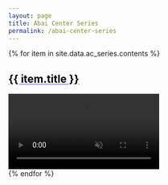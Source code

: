 ```yaml
---
layout: page
title: Abai Center Series
permalink: /abai-center-series
---
```


<style>
.media-link {
color: black;
text-decoration: underline !important;
text-decoration-color: #a29bfe !important;
text-decoration-style: solid !important;
font-weight: bold;
}
</style>

{% for item in site.data.ac_series.contents %}
<div class="row m-3 mb-5">
  <div class="col-sm-12 col-md-8">
    <a href="{%if item.href %} {{ item.href }} {% else %} {% endif %}" target="_blank">
<h2 class="media-link">{{ item.title }}</h2>
  <div class="usa-embed-container" aria-label="16:9">
  <video class="card-img-top" autoplay controls playsinline="playsinline" muted="muted">
  <source src="{{ item.src }}" muted="muted" loop="loop" type="video/mp4">
  </video>
  </div></a>
  </div>
</div>
{% endfor %}
